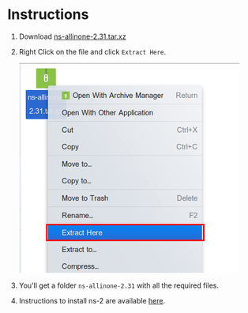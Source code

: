 # Instructions

1. Download [ns-allinone-2.31.tar.xz](ns-allinone-2.31.tar.xz)

2. Right Click on the file and click `Extract Here`.

    ![](../img/ns.png)

3. You'll get a folder `ns-allinone-2.31` with all the required files.

4. Instructions to install ns-2 are available [here](https://www.absingh.com/ns2/).